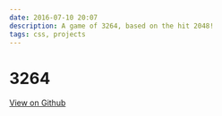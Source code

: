 ```yaml
---
date: 2016-07-10 20:07
description: A game of 3264, based on the hit 2048!
tags: css, projects
---
```


# 3264

[View on Github](https://github.com/ZMcGuckin/3264)
